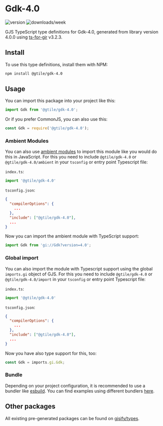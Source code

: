 
# Gdk-4.0

![version](https://img.shields.io/npm/v/@gtile/gdk-4.0)
![downloads/week](https://img.shields.io/npm/dw/@gtile/gdk-4.0)


GJS TypeScript type definitions for Gdk-4.0, generated from library version 4.0.0 using [ts-for-gir](https://github.com/gjsify/ts-for-gir) v3.2.3.


## Install

To use this type definitions, install them with NPM:
```bash
npm install @gtile/gdk-4.0
```

## Usage

You can import this package into your project like this:
```ts
import Gdk from '@gtile/gdk-4.0';
```

Or if you prefer CommonJS, you can also use this:
```ts
const Gdk = require('@gtile/gdk-4.0');
```

### Ambient Modules

You can also use [ambient modules](https://github.com/gjsify/ts-for-gir/tree/main/packages/cli#ambient-modules) to import this module like you would do this in JavaScript.
For this you need to include `@gtile/gdk-4.0` or `@gtile/gdk-4.0/ambient` in your `tsconfig` or entry point Typescript file:

`index.ts`:
```ts
import '@gtile/gdk-4.0'
```

`tsconfig.json`:
```json
{
  "compilerOptions": {
    ...
  },
  "include": ["@gtile/gdk-4.0"],
  ...
}
```

Now you can import the ambient module with TypeScript support: 

```ts
import Gdk from 'gi://Gdk?version=4.0';
```

### Global import

You can also import the module with Typescript support using the global `imports.gi` object of GJS.
For this you need to include `@gtile/gdk-4.0` or `@gtile/gdk-4.0/import` in your `tsconfig` or entry point Typescript file:

`index.ts`:
```ts
import '@gtile/gdk-4.0'
```

`tsconfig.json`:
```json
{
  "compilerOptions": {
    ...
  },
  "include": ["@gtile/gdk-4.0"],
  ...
}
```

Now you have also type support for this, too:

```ts
const Gdk = imports.gi.Gdk;
```

### Bundle

Depending on your project configuration, it is recommended to use a bundler like [esbuild](https://esbuild.github.io/). You can find examples using different bundlers [here](https://github.com/gjsify/ts-for-gir/tree/main/examples).

## Other packages

All existing pre-generated packages can be found on [gjsify/types](https://github.com/gjsify/types).

